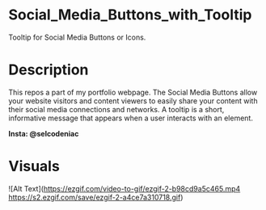 # Social_Media_Buttons_with_Tooltip
Tooltip for Social Media Buttons or Icons.

# Description
This repos a part of my portfolio webpage. 
The Social Media Buttons allow your website visitors and content viewers to easily share your content with their social media connections and networks. A tooltip is a short, informative message that appears when a user interacts with an element.


**Insta: @selcodeniac**


# Visuals
![Alt Text](https://ezgif.com/video-to-gif/ezgif-2-b98cd9a5c465.mp4
https://s2.ezgif.com/save/ezgif-2-a4ce7a310718.gif)
